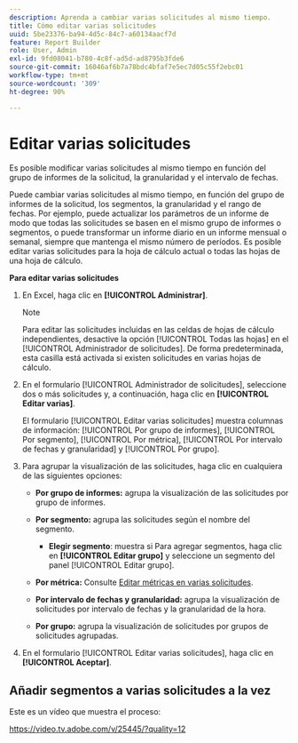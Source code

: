 ```yaml
---
description: Aprenda a cambiar varias solicitudes al mismo tiempo.
title: Cómo editar varias solicitudes
uuid: 5be23376-ba94-4d5c-84c7-a60134aacf7d
feature: Report Builder
role: User, Admin
exl-id: 9fd08041-b780-4c8f-ad5d-ad8795b3fde6
source-git-commit: 16046af6b7a78bdc4bfaf7e5ec7d05c55f2ebc01
workflow-type: tm+mt
source-wordcount: '309'
ht-degree: 90%

---
```


# Editar varias solicitudes

Es posible modificar varias solicitudes al mismo tiempo en función del grupo de informes de la solicitud, la granularidad y el intervalo de fechas.

Puede cambiar varias solicitudes al mismo tiempo, en función del grupo de informes de la solicitud, los segmentos, la granularidad y el rango de fechas. Por ejemplo, puede actualizar los parámetros de un informe de modo que todas las solicitudes se basen en el mismo grupo de informes o segmentos, o puede transformar un informe diario en un informe mensual o semanal, siempre que mantenga el mismo número de períodos. Es posible editar varias solicitudes para la hoja de cálculo actual o todas las hojas de una hoja de cálculo.

**Para editar varias solicitudes**

1. En Excel, haga clic en **[!UICONTROL Administrar]**.

   >[!NOTE]
   >
   >Para editar las solicitudes incluidas en las celdas de hojas de cálculo independientes, desactive la opción [!UICONTROL Todas las hojas] en el [!UICONTROL Administrador de solicitudes]. De forma predeterminada, esta casilla está activada si existen solicitudes en varias hojas de cálculo.

1. En el formulario [!UICONTROL Administrador de solicitudes], seleccione dos o más solicitudes y, a continuación, haga clic en **[!UICONTROL Editar varias]**.

   El formulario [!UICONTROL Editar varias solicitudes] muestra columnas de información: [!UICONTROL Por grupo de informes], [!UICONTROL Por segmento], [!UICONTROL Por métrica], [!UICONTROL Por intervalo de fechas y granularidad] y [!UICONTROL Por grupo].
1. Para agrupar la visualización de las solicitudes, haga clic en cualquiera de las siguientes opciones:

   * **Por grupo de informes:** agrupa la visualización de las solicitudes por grupo de informes.
   * **Por segmento:** agrupa las solicitudes según el nombre del segmento.

      * **Elegir segmento**: muestra si Para agregar segmentos, haga clic en **[!UICONTROL Editar grupo]** y seleccione un segmento del panel [!UICONTROL Editar grupo].

   * **Por métrica:** Consulte [Editar métricas en varias solicitudes](/help/analyze/legacy-report-builder/manage-requests/edit-multiple-metrics.md).

   * **Por intervalo de fechas y granularidad:** agrupa la visualización de solicitudes por intervalo de fechas y la granularidad de la hora.
   * **Por grupo:** agrupa la visualización de solicitudes por grupos de solicitudes agrupadas.

1. En el formulario [!UICONTROL Editar varias solicitudes], haga clic en **[!UICONTROL Aceptar]**.

## Añadir segmentos a varias solicitudes a la vez

Este es un vídeo que muestra el proceso:

https://video.tv.adobe.com/v/25445/?quality=12
